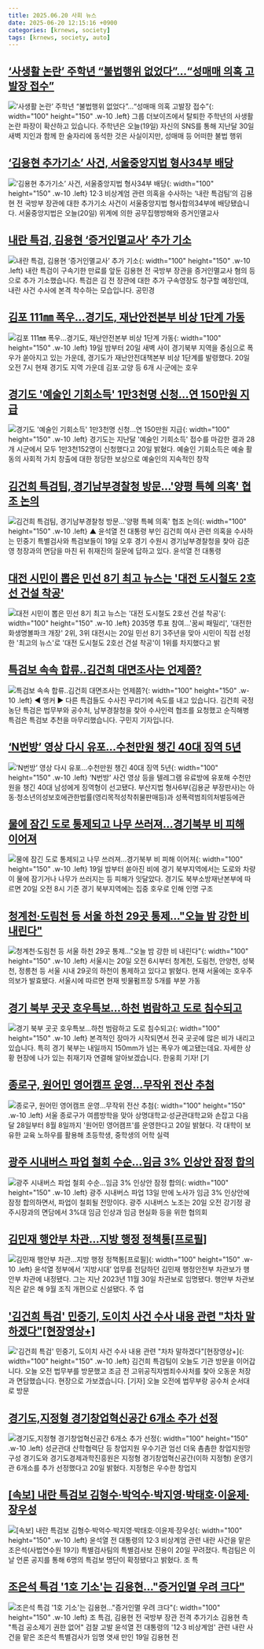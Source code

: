 ```yaml
---
title: 2025.06.20 사회 뉴스
date: 2025-06-20 12:15:16 +0900
categories: [krnews, society]
tags: [krnews, society, auto]
---
```

## [‘사생활 논란’ 주학년 “불법행위 없었다”…“성매매 의혹 고발장 접수”](https://n.news.naver.com/mnews/article/056/0011972830)

![‘사생활 논란’ 주학년 “불법행위 없었다”…“성매매 의혹 고발장 접수”](https://mimgnews.pstatic.net/image/origin/056/2025/06/19/11972830.jpg?type=nf220_150){: width="100" height="150" .w-10 .left}
그룹 더보이즈에서 탈퇴한 주학년의 사생활 논란 파장이 확산하고 있습니다. 주학년은 오늘(19일) 자신의 SNS를 통해 지난달 30일 새벽 지인과 함께 한 술자리에 동석한 것은 사실이지만, 성매매 등 어떠한 불법 행위

## [‘김용현 추가기소’ 사건, 서울중앙지법 형사34부 배당](https://n.news.naver.com/mnews/article/056/0011973744)

![‘김용현 추가기소’ 사건, 서울중앙지법 형사34부 배당](https://mimgnews.pstatic.net/image/origin/056/2025/06/20/11973744.jpg?type=nf220_150){: width="100" height="150" .w-10 .left}
12·3 비상계엄 관련 의혹을 수사하는 ‘내란 특검팀’의 김용현 전 국방부 장관에 대한 추가기소 사건이 서울중앙지법 형사합의34부에 배당됐습니다. 서울중앙지법은 오늘(20일) 위계에 의한 공무집행방해와 증거인멸교사

## [내란 특검, 김용현 ‘증거인멸교사’ 추가 기소](https://n.news.naver.com/mnews/article/056/0011973179)

![내란 특검, 김용현 ‘증거인멸교사’ 추가 기소](https://mimgnews.pstatic.net/image/origin/056/2025/06/19/11973179.jpg?type=nf220_150){: width="100" height="150" .w-10 .left}
내란 특검이 구속기한 만료를 앞둔 김용현 전 국방부 장관을 증거인멸교사 혐의 등으로 추가 기소했습니다. 특검은 김 전 장관에 대한 추가 구속영장도 청구할 예정인데, 내란 사건 수사에 본격 착수하는 모습입니다. 공민경

## [김포 111㎜ 폭우…경기도, 재난안전본부 비상 1단계 가동](https://n.news.naver.com/mnews/article/028/0002751963)

![김포 111㎜ 폭우…경기도, 재난안전본부 비상 1단계 가동](https://mimgnews.pstatic.net/image/origin/028/2025/06/20/2751963.jpg?type=nf220_150){: width="100" height="150" .w-10 .left}
19일 밤부터 20일 새벽 사이 경기북부 지역을 중심으로 폭우가 쏟아지고 있는 가운데, 경기도가 재난안전대책본부 비상 1단계를 발령했다. 20일 오전 7시 현재 경기도 지역 가운데 김포·고양 등 6개 시·군에는 호우

## [경기도 '예술인 기회소득' 1만3천명 신청…연 150만원 지급](https://n.news.naver.com/mnews/article/001/0015460399)

![경기도 '예술인 기회소득' 1만3천명 신청…연 150만원 지급](https://mimgnews.pstatic.net/image/origin/001/2025/06/20/15460399.jpg?type=nf220_150){: width="100" height="150" .w-10 .left}
경기도는 지난달 '예술인 기회소득' 접수를 마감한 결과 28개 시군에서 모두 1만3천152명이 신청했다고 20일 밝혔다. 예술인 기회소득은 예술 활동의 사회적 가치 창출에 대한 정당한 보상으로 예술인의 지속적인 창작

## [김건희 특검팀, 경기남부경찰청 방문…'양평 특혜 의혹' 협조 논의](https://n.news.naver.com/mnews/article/055/0001267966)

![김건희 특검팀, 경기남부경찰청 방문…'양평 특혜 의혹' 협조 논의](https://mimgnews.pstatic.net/image/origin/055/2025/06/19/1267966.jpg?type=nf220_150){: width="100" height="150" .w-10 .left}
▲ 윤석열 전 대통령 부인 김건희 여사 관련 의혹을 수사하는 민중기 특별검사와 특검보들이 19일 오후 경기 수원시 경기남부경찰청을 찾아 김준영 청장과의 면담을 마친 뒤 취재진의 질문에 답하고 있다. 윤석열 전 대통령

## [대전 시민이 뽑은 민선 8기 최고 뉴스는 '대전 도시철도 2호선 건설 착공'](https://n.news.naver.com/mnews/article/629/0000400186)

![대전 시민이 뽑은 민선 8기 최고 뉴스는 '대전 도시철도 2호선 건설 착공'](https://mimgnews.pstatic.net/image/origin/629/2025/06/20/400186.jpg?type=nf220_150){: width="100" height="150" .w-10 .left}
2035명 투표 참여…'꿈씨 패밀리', '대전한화생명볼파크 개장' 2위, 3위 대전시는 20일 민선 8기 3주년을 맞아 시민이 직접 선정한 '최고의 뉴스'로 '대전 도시철도 2호선 건설 착공'이 1위를 차지했다고 밝

## [특검보 속속 합류‥김건희 대면조사는 언제쯤?](https://n.news.naver.com/mnews/article/214/0001431328)

![특검보 속속 합류‥김건희 대면조사는 언제쯤?](https://mimgnews.pstatic.net/image/origin/214/2025/06/20/1431328.jpg?type=nf220_150){: width="100" height="150" .w-10 .left}
◀ 앵커 ▶ 다른 특검들도 수사진 꾸리기에 속도를 내고 있습니다. 김건희 국정농단 특검은 법무부와 공수처, 남부경찰청을 찾아 수사인력 협조를 요청했고 순직해병 특검은 특검보 추천을 마무리했습니다. 구민지 기자입니다.

## [‘N번방’ 영상 다시 유포…수천만원 챙긴 40대 징역 5년](https://n.news.naver.com/mnews/article/005/0001784461)

![‘N번방’ 영상 다시 유포…수천만원 챙긴 40대 징역 5년](https://mimgnews.pstatic.net/image/origin/005/2025/06/20/1784461.jpg?type=nf220_150){: width="100" height="150" .w-10 .left}
‘N번방’ 사건 영상 등을 텔레그램 유료방에 유포해 수천만원을 챙긴 40대 남성에게 징역형이 선고됐다. 부산지법 형사6부(김용균 부장판사)는 아동·청소년의성보호에관한법률(영리목적성착취물판매등)과 성폭력범죄의처벌등에관

## [물에 잠긴 도로 통제되고 나무 쓰러져…경기북부 비 피해 이어져](https://n.news.naver.com/mnews/article/001/0015460311)

![물에 잠긴 도로 통제되고 나무 쓰러져…경기북부 비 피해 이어져](https://mimgnews.pstatic.net/image/origin/001/2025/06/20/15460311.jpg?type=nf220_150){: width="100" height="150" .w-10 .left}
19일 밤부터 쏟아진 비에 경기 북부지역에서는 도로와 차량이 물에 잠기거나 나무가 쓰러지는 등 피해가 잇달았다. 경기도 북부소방재난본부에 따르면 20일 오전 8시 기준 경기 북부지역에는 집중 호우로 인해 인명 구조

## [청계천·도림천 등 서울 하천 29곳 통제…"오늘 밤 강한 비 내린다"](https://n.news.naver.com/mnews/article/008/0005210197)

![청계천·도림천 등 서울 하천 29곳 통제…"오늘 밤 강한 비 내린다"](https://mimgnews.pstatic.net/image/origin/008/2025/06/20/5210197.jpg?type=nf220_150){: width="100" height="150" .w-10 .left}
서울시는 20일 오전 6시부터 청계천, 도림천, 안양천, 성북천, 정릉천 등 서울 시내 29곳의 하천이 통제하고 있다고 밝혔다. 현재 서울에는 호우주의보가 발효됐다. 서울시에 따르면 현재 빗물펌프장 5개를 부분 가동

## [경기 북부 곳곳 호우특보…하천 범람하고 도로 침수되고](https://n.news.naver.com/mnews/article/422/0000751429)

![경기 북부 곳곳 호우특보…하천 범람하고 도로 침수되고](https://mimgnews.pstatic.net/image/origin/422/2025/06/20/751429.jpg?type=nf220_150){: width="100" height="150" .w-10 .left}
본격적인 장마가 시작되면서 전국 곳곳에 많은 비가 내리고 있습니다. 특히 경기 북부는 내일까지 150mm가 넘는 폭우가 예고됐는데요. 자세한 상황 현장에 나가 있는 취재기자 연결해 알아보겠습니다. 한웅희 기자! [기

## [종로구, 원어민 영어캠프 운영…무작위 전산 추첨](https://n.news.naver.com/mnews/article/003/0013315089)

![종로구, 원어민 영어캠프 운영…무작위 전산 추첨](https://mimgnews.pstatic.net/image/origin/003/2025/06/20/13315089.jpg?type=nf220_150){: width="100" height="150" .w-10 .left}
서울 종로구가 여름방학을 맞아 상명대학교·성균관대학교와 손잡고 다음 달 28일부터 8월 8일까지 '원어민 영어캠프'를 운영한다고 20일 밝혔다. 각 대학이 보유한 교육 노하우를 활용해 초등학생, 중학생의 어학 실력

## [광주 시내버스 파업 철회 수순…임금 3% 인상안 잠정 합의](https://n.news.naver.com/mnews/article/005/0001784482)

![광주 시내버스 파업 철회 수순…임금 3% 인상안 잠정 합의](https://mimgnews.pstatic.net/image/origin/005/2025/06/20/1784482.jpg?type=nf220_150){: width="100" height="150" .w-10 .left}
광주 시내버스 파업 13일 만에 노사가 임금 3% 인상안에 잠정 합의하면서, 파업이 철회될 전망이다. 광주 시내버스 노조는 20일 오전 강기정 광주시장과의 면담에서 3%대 임금 인상과 임금 현실화 등을 위한 협의회

## [김민재 행안부 차관…지방 행정 정책통[프로필]](https://n.news.naver.com/mnews/article/366/0001086729)

![김민재 행안부 차관…지방 행정 정책통[프로필]](https://mimgnews.pstatic.net/image/origin/366/2025/06/20/1086729.jpg?type=nf220_150){: width="100" height="150" .w-10 .left}
윤석열 정부에서 ‘지방시대’ 업무를 전담하던 김민재 행정안전부 차관보가 행안부 차관에 내정됐다. 그는 지난 2023년 11월 30일 차관보로 임명됐다. 행안부 차관보직은 같은 해 9월 조직 개편으로 신설됐다. 주 업

## ['김건희 특검' 민중기, 도이치 사건 수사 내용 관련 "차차 말하겠다"[현장영상+]](https://n.news.naver.com/mnews/article/052/0002207742)

!['김건희 특검' 민중기, 도이치 사건 수사 내용 관련 "차차 말하겠다"[현장영상+]](https://mimgnews.pstatic.net/image/origin/052/2025/06/19/2207742.jpg?type=nf220_150){: width="100" height="150" .w-10 .left}
김건희 특검팀이 오늘도 기관 방문을 이어갑니다. 오늘 오전 법무부를 방문했고 조금 전 고위공직자범죄수사처를 찾아 오동운 처장과 면담했습니다. 현장으로 가보겠습니다. [기자] 오늘 오전에 법무부랑 공수처 순서대로 방문

## [경기도,지정형 경기창업혁신공간 6개소 추가 선정](https://n.news.naver.com/mnews/article/029/0002962705)

![경기도,지정형 경기창업혁신공간 6개소 추가 선정](https://mimgnews.pstatic.net/image/origin/029/2025/06/20/2962705.jpg?type=nf220_150){: width="100" height="150" .w-10 .left}
성균관대 산학협력단 등 창업지원 우수기관 엄선 더욱 촘촘한 창업지원망 구성 경기도와 경기도경제과학진흥원은 지정형 경기창업혁신공간(이하 지정형) 운영기관 6개소를 추가 선정했다고 20일 밝혔다. 지정형은 우수한 창업지

## [[속보] 내란 특검보 김형수·박억수·박지영·박태호·이윤제·장우성](https://n.news.naver.com/mnews/article/009/0005511985)

![[속보] 내란 특검보 김형수·박억수·박지영·박태호·이윤제·장우성](https://mimgnews.pstatic.net/image/origin/009/2025/06/20/5511985.jpg?type=nf220_150){: width="100" height="150" .w-10 .left}
윤석열 전 대통령의 12·3 비상계엄 관련 내란 사건을 맡은 조은석(사법연수원 19기) 특별검사팀의 특별검사보 진용이 20일 꾸려졌다. 특검팀은 이날 언론 공지를 통해 6명의 특검보 명단이 확정됐다고 밝혔다. 조 특

## [조은석 특검 '1호 기소'는 김용현…"증거인멸 우려 크다"](https://n.news.naver.com/mnews/article/629/0000400045)

![조은석 특검 '1호 기소'는 김용현…"증거인멸 우려 크다"](https://mimgnews.pstatic.net/image/origin/629/2025/06/19/400045.jpg?type=nf220_150){: width="100" height="150" .w-10 .left}
조 특검, 김용현 전 국방부 장관 전격 추가기소 김용현 측 "특검 공소제기 권한 없어" 검찰 고발 윤석열 전 대통령의 '12·3 비상계엄' 관련 내란 사건을 맡은 조은석 특별검사가 임명 엿새 만인 19일 김용현 전

